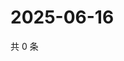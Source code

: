 # 2025-06-16

共 0 条

<!-- BEGIN ZHIHUVIDEO -->
<!-- 最后更新时间 Mon Jun 16 2025 02:14:23 GMT+0800 (China Standard Time) -->

<!-- END ZHIHUVIDEO -->
